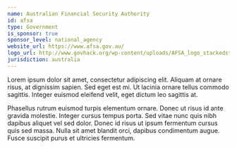 ```yaml
---
name: Australian Financial Security Authority
id: afsa
type: Government
is_sponsor: true
sponsor_level: national_agency
website_url: https://www.afsa.gov.au/
logo_url: http://www.govhack.org/wp-content/uploads/AFSA_logo_stackedstrip_blk_lrg-1.jpg
jurisdiction: australia
---
```


Lorem ipsum dolor sit amet, consectetur adipiscing elit. Aliquam at ornare risus, at dignissim sapien. Sed eget est mi. Ut lacinia ornare tellus commodo sagittis. Integer euismod eleifend velit, eget dictum leo sagittis at.

Phasellus rutrum euismod turpis elementum ornare. Donec ut risus id ante gravida molestie. Integer cursus tempus porta. Sed vitae nunc quis nibh dapibus aliquet vel sed dolor. Donec id risus ut ipsum fermentum cursus quis sed massa. Nulla sit amet blandit orci, dapibus condimentum augue. Fusce suscipit purus et ultricies fermentum.